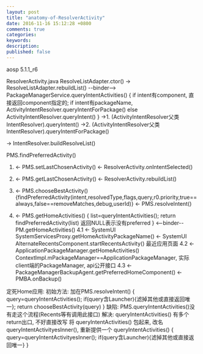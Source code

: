 ```yaml
---
layout: post
title: "anatomy-of-ResolverActivity"
date: 2016-11-16 15:12:28 +0800
comments: true
categories: 
keywords: 
description: 
published: false
---
```


aosp 5.1.1_r6

ResolverActivity.java ResolveListAdapter.ctor()
-> ResolveListAdapter.rebuildList()
--binder--> PackageManagerService.queryIntentActivities() {
    if intent有component, 直接返回component指定的;
    if intent有packageName, ActivityIntentResolver.queryIntentForPackage()
    else ActivityIntentResolver.queryIntent()
}
->1. (ActivityIntentResolver父类 IntentResolver).queryIntent()
->2. (ActivityIntentResolver父类 IntentResolver).queryIntentForPackage()

-> IntentResolver.buildResolveList()



PMS.findPreferredActivity()
1. <- PMS.setLastChosenActivity()
<- ResolverActivity.onIntentSelected()

2. <- PMS.getLastChosenActivity()
<- ResolverActivity.rebuildList()

3. <- PMS.chooseBestActivity() {findPreferredActivity(intent,resolvedType,flags,query,r0.priority,true==always,false==removeMatches,debug,userId)}
<- PMS.resolveIntent()

4. <- PMS.getHomeActivities() {
  list=queryIntentActivities(); return findPreferredActivity(list) 返回NULL表示没有preferred }
<--binder-- PM.getHomeActivities()
4.1 <- SystemUI SystemServicesProxy.getHomeActivityPackageName()
  <- SystemUI AlternateRecentsComponent.startRecentsActivity() 最近应用页面
4.2 <- ApplicationPackageManager.getHomeActivities() ContextImpl.mPackageManager==ApplicationPackageManager, 实际client端的PackageManager, api公开接口
4.3 <- PackageManagerBackupAgent.getPreferredHomeComponent()
  <- PMBA.onBackup()



定死Home应用:
初始方法:
加在PMS.resolveIntent() {
  query=queryIntentActivities();
  if(query含Launcher){滤掉其他或直接返回唯一};
  return chooseBestActivity(query) }
缺陷:
PMS.queryIntentActivities()没有走这个流程(Recents等有调用此接口)
解决:
queryIntentActivities() 有多个return出口, 不好直接改写
将 queryIntentActivities() 包起来, 改名 queryIntentActivityesInner(), 重新提供一个
queryIntentActivities() {
  query=queryIntentActivityesInner();
  if(query含Launcher){滤掉其他或直接返回唯一} }
